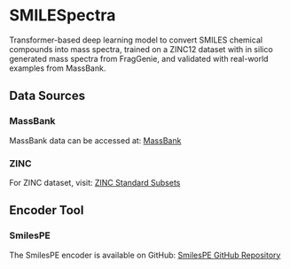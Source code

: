# SMILESpectra
Transformer-based deep learning model to convert SMILES chemical compounds into mass spectra, trained on a ZINC12 dataset with in silico generated mass spectra from FragGenie, and validated with real-world examples from MassBank.

## Data Sources

### MassBank
MassBank data can be accessed at:
[MassBank](https://mona.fiehnlab.ucdavis.edu/downloads)

### ZINC
For ZINC dataset, visit:
[ZINC Standard Subsets](https://zinc12.docking.org/browse/subsets/standard)

## Encoder Tool

### SmilesPE
The SmilesPE encoder is available on GitHub:
[SmilesPE GitHub Repository](https://github.com/XinhaoLi74/SmilesPE)
